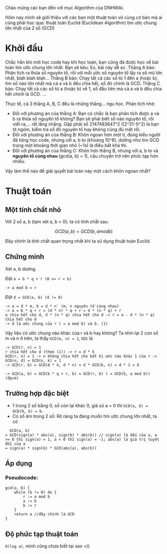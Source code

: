 Chào mừng các bạn đến với mục Algorithm của DNHWiki.

Hôm nay mình sẽ giới thiệu với các bạn một thuật toán vô cùng cơ bản mà ai cũng phải học qua: thuật toán Euclid (Euclidean Algorithm) tìm ước chung lớn nhất của 2 số (GCD)

# Khởi đầu
Chắc hẳn khi mới học code hay khi học toán, bạn cũng đã được học về bài toán tìm ước chung lớn nhất.
Bạn sẽ kêu: Eo, bài này dễ ẹc.
Thằng A bảo: Phân tích ra thừa số nguyên tố, rồi với mỗi ước số nguyên tố lấy ra số mũ lớn nhất, blah blah blah...
Thằng B bảo: Chạy tất cả các số từ 1 đến a (hoặc b), tìm số nào lớn nhất mà cả a và b đều chia hết, số đó chính là GCD.
Thằng C bảo: Chạy tất cả các số từ a (hoặc b) về 1, số đầu tiên mà cả a và b đều chia hết chính là GCD.
...

Thực tế, cả 3 thằng A, B, C đều là những thằng... ngu học. Phân tích nhé:
- Đối với phương án của thằng A: Bạn có chắc là bạn phân tích được a và b ra thừa số nguyên tố không? Bạn sẽ phải biết số nào nguyên tố, rồi viết ra,... rất lằng nhằng. Gặp phải số 2147483647^2 ((2^31-1)^2) là bạn tịt ngóm, kiểm tra số đó nguyên tố hay không cũng đủ mệt rồi.
- Đối với phương án của thằng B: Khôn ngoan hơn một tí, đúng kiểu người đã từng học code, nhưng với a, b to (khoảng 10^8), dường như tìm GCD trong một khoảng thời gian nhỏ (~1s) là điều bất khả thi.
- Đối với phương án của thằng C: Khôn hơn thằng B, nhưng với a, b to và **nguyên tố cùng nhau** (gcd(a, b) = 1), câu chuyện trở nên phức tạp hơn nhiều.

Vậy làm thế nào để giải quyết bài toán này một cách khôn ngoan nhất?

# Thuật toán
## Một tính chất nhỏ
Với 2 số a, b (tạm xét a, b > 0); ta có tính chất sau:
```math
GCD(a, b) = GCD(b, a mod b)
```
Đây chính là tính chất quan trọng nhất khi ta sử dụng thuật toán Euclid.

## Chứng minh
Xét a, b dương.

Đặt `a = b * q + r (0 <= r < b)`
```
-> a mod b = r
```
Đặt `d = GCD(a, b) (d != 0)`
```
-> a = d * m, b = d * n` (m, n nguyên tố cùng nhau)
-> a = b * q + r = (d * n) * q + r = d * (n * q) + r
a chia hết cho d, d * (n * q) chia hết cho d -> r = a - d * (n * q) chia hết cho d
-> d là ước chung của r ( = a mod b) và b. (1)
```
Vậy liệu có ước chung nào khác của r và b hay không?
Ta nhìn lại 2 con số m và n ở trên, ta thấy `GCD(m, n) = 1`, tức là
```GCD(n * q + r, n) = 1
-> GCD(r, n) = 1
r chia hết cho d (theo (1)) -> r = d * k
GCD(r, n) = 1 -> n không chia hết cho bất kì ước nào khác 1 của r -> GCD(n, d) = GCD(n, k) = 1
-> GCD(r, b) = GCD(d * k, d * n) = d * GCD(k, n) = d * 1 = d

-> GCD(a, b) = GCD(b * q + r, b) = GCD(r, b) ( = GCD(b, a mod b)) (đpcm)
```

## Trường hợp đặc biệt
- 1 trong 2 số bằng 0, số còn lại khác 0, giả sử a = 0 thì `GCD(a, b) = GCD(0, b) = b`.
- Có số âm trong 2 số: Rõ ràng ta đang muốn tìm ước chung lớn nhất, ta có
```
  GCD(a, b)
= GCD(sign(a) * abs(a), sign(b) * abs(b)) // sign(a) là dấu của a, a >= 0 thì sign(a) = 1, a < 0 thì sign(a) = -1; abs(a) là giá trị tuyệt đối của a
= sign(a) * sign(b) * GCD(abs(a), abs(b))
```

## Áp dụng
### Pseudocode:
```
gcd(a, b) {
	while (b != 0) do {
		r := a mod b
		a := b
		b := r
	}
	return a //đây chính là GCD
}
```

## Độ phức tạp thuật toán
`O(log a)`, mình cũng chưa biết tại sao =))
